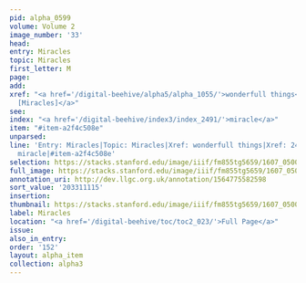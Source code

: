 ```yaml
---
pid: alpha_0599
volume: Volume 2
image_number: '33'
head:
entry: Miracles
topic: Miracles
first_letter: M
page:
add:
xref: "<a href='/digital-beehive/alpha5/alpha_1055/'>wonderfull things</a>|<a href='/digital-beehive/num1/num_0261/'>243
  [Miracles]</a>"
see:
index: "<a href='/digital-beehive/index3/index_2491/'>miracle</a>"
item: "#item-a2f4c508e"
unparsed:
line: 'Entry: Miracles|Topic: Miracles|Xref: wonderfull things|Xref: 243 [Miracles]|Index:
  miracle|#item-a2f4c508e'
selection: https://stacks.stanford.edu/image/iiif/fm855tg5659/1607_0500/346,1115,3056,466/full/0/default.jpg
full_image: https://stacks.stanford.edu/image/iiif/fm855tg5659/1607_0500/full/full/0/default.jpg
annotation_uri: http://dev.llgc.org.uk/annotation/1564775582598
sort_value: '203311115'
insertion:
thumbnail: https://stacks.stanford.edu/image/iiif/fm855tg5659/1607_0500/346,1115,600,180/250,/0/default.jpg
label: Miracles
location: "<a href='/digital-beehive/toc/toc2_023/'>Full Page</a>"
issue:
also_in_entry:
order: '152'
layout: alpha_item
collection: alpha3
---
```

